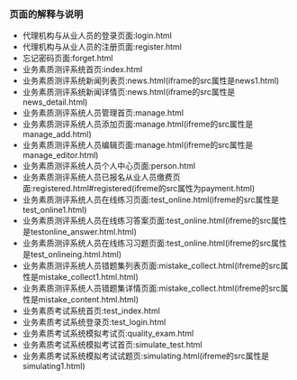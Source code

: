 ### 页面的解释与说明
- 代理机构与从业人员的登录页面:login.html
- 代理机构与从业人员的注册页面:register.html
- 忘记密码页面:forget.html
- 业务素质测评系统首页:index.html
- 业务素质测评系统新闻列表页:news.html(iframe的src属性是news1.html)
- 业务素质测评系统新闻详情页:news.html(iframe的src属性是news_detail.html)
- 业务素质测评系统人员管理首页:manage.html
- 业务素质测评系统人员添加页面:manage.html(ifreme的src属性是manage_add.html)
- 业务素质测评系统人员编辑页面:manage.html(ifreme的src属性是manage_editor.html)
- 业务素质测评系统人员个人中心页面:person.html
- 业务素质测评系统人员已报名从业人员缴费页面:registered.html#registered(ifreme的src属性为payment.html)
- 业务素质测评系统人员在线练习页面:test_online.html(ifreme的src属性是test_online1.html)
- 业务素质测评系统人员在线练习答案页面:test_online.html(ifreme的src属性是testonline_answer.html.html)
- 业务素质测评系统人员在线练习习题页面:test_online.html(ifreme的src属性是test_onlineing.html.html)
- 业务素质测评系统人员错题集列表页面:mistake_collect.html(ifreme的src属性是mistake_collect1.html.html)
- 业务素质测评系统人员错题集详情页面:mistake_collect.html(ifreme的src属性是mistake_content.html.html)
- 业务素质考试系统首页:test_index.html
- 业务素质考试系统登录页:test_login.html
- 业务素质考试系统模拟考试页:quality_exam.html
- 业务素质考试系统模拟考试首页:simulate_test.html
- 业务素质考试系统模拟考试试题页:simulating.html(ifreme的src属性是simulating1.html)